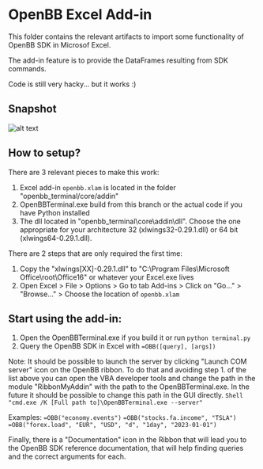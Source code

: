 # OpenBB Excel Add-in

This folder contains the relevant artifacts to import some functionality of OpenBB SDK in Microsof Excel. 

The add-in feature is to provide the DataFrames resulting from SDK commands.

Code is still very hacky... but it works :)

## Snapshot
![alt text](https://user-images.githubusercontent.com/79287829/219010018-f618b722-13b8-4dde-98f4-36ed21756cb0.png)

## How to setup?

There are 3 relevant pieces to make this work:
1. Excel add-in `openbb.xlam` is located in the folder "openbb_terminal/core/addin"
2. OpenBBTerminal.exe build from this branch or the actual code if you have Python installed
3. The dll located in "openbb_terminal\core\addin\dll". Choose the one appropriate for your architecture 32 (xlwings32-0.29.1.dll) or 64 bit (xlwings64-0.29.1.dll).

There are 2 steps that are only required the first time:
1. Copy the "xlwings[XX]-0.29.1.dll" to "C:\Program Files\Microsoft Office\root\Office16" or whatever your Excel.exe lives
2. Open Excel > File > Options > Go to tab Add-ins > Click on "Go..." > "Browse..." > Choose the location of `openbb.xlam`

## Start using the add-in:
1. Open the OpenBBTerminal.exe if you build it or run `python terminal.py`
2. Query the OpenBB SDK in Excel with `=OBB([query], [args])`

Note: It should be possible to launch the server by clicking "Launch COM server" icon on the OpenBB ribbon. To do that and avoiding step 1. of the list above you can open the VBA developer tools and change the path in the module "RibbonMyAddin" with the path to the OpenBBTerminal.exe. In the future it should be possible to change this path in the GUI directly.
`Shell "cmd.exe /K [Full path to]\OpenBBTerminal.exe --server"`

Examples:
`=OBB("economy.events")`
`=OBB("stocks.fa.income", "TSLA")`
`=OBB("forex.load", "EUR", "USD", "d", "1day", "2023-01-01")`

Finally, there is a "Documentation" icon in the Ribbon that will lead you to the OpenBB SDK reference documentation, that will help finding queries and the correct arguments for each.
